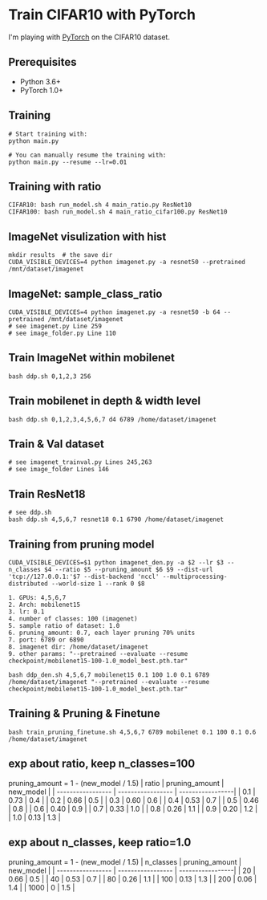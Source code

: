 # Train CIFAR10 with PyTorch

I'm playing with [PyTorch](http://pytorch.org/) on the CIFAR10 dataset.

## Prerequisites
- Python 3.6+
- PyTorch 1.0+

## Training
```
# Start training with: 
python main.py

# You can manually resume the training with: 
python main.py --resume --lr=0.01
```
## Training with ratio
```
CIFAR10: bash run_model.sh 4 main_ratio.py ResNet10
CIFAR100: bash run_model.sh 4 main_ratio_cifar100.py ResNet10 
```

## ImageNet visulization with hist
```
mkdir results  # the save dir
CUDA_VISIBLE_DEVICES=4 python imagenet.py -a resnet50 --pretrained /mnt/dataset/imagenet
```

## ImageNet: sample_class_ratio
```
CUDA_VISIBLE_DEVICES=4 python imagenet.py -a resnet50 -b 64 --pretrained /mnt/dataset/imagenet
# see imagenet.py Line 259
# see image_folder.py Line 110
```

## Train ImageNet within mobilenet
```
bash ddp.sh 0,1,2,3 256
```

## Train mobilenet in depth & width level
```
bash ddp.sh 0,1,2,3,4,5,6,7 d4 6789 /home/dataset/imagenet
```

## Train & Val dataset
```
# see imagenet_trainval.py Lines 245,263
# see image_folder Lines 146
```

## Train ResNet18
```
# see ddp.sh
bash ddp.sh 4,5,6,7 resnet18 0.1 6790 /home/dataset/imagenet
```

## Training from pruning model
```
CUDA_VISIBLE_DEVICES=$1 python imagenet_den.py -a $2 --lr $3 --n_classes $4 --ratio $5 --pruning_amount $6 $9 --dist-url 'tcp://127.0.0.1:'$7 --dist-backend 'nccl' --multiprocessing-distributed --world-size 1 --rank 0 $8

1. GPUs: 4,5,6,7
2. Arch: mobilenet15
3. lr: 0.1
4. number of classes: 100 (imagenet)
5. sample ratio of dataset: 1.0
6. pruning_amount: 0.7, each layer pruning 70% units
7. port: 6789 or 6890
8. imagenet dir: /home/dataset/imagenet
9. other params: "--pretrained --evaluate --resume checkpoint/mobilenet15-100-1.0_model_best.pth.tar"

bash ddp_den.sh 4,5,6,7 mobilenet15 0.1 100 1.0 0.1 6789 /home/dataset/imagenet "--pretrained --evaluate --resume checkpoint/mobilenet15-100-1.0_model_best.pth.tar"
```

## Training & Pruning & Finetune
```
bash train_pruning_finetune.sh 4,5,6,7 6789 mobilenet 0.1 100 0.1 0.6 /home/dataset/imagenet
```

## exp about ratio, keep n_classes=100
pruning_amount =  1 - (new_model / 1.5)
| ratio             | pruning_amount    | new_model        |
| ----------------- | ----------------- | -----------------|
| 0.1               |    0.73           |  0.4             |
| 0.2               |    0.66           |  0.5             |
| 0.3               |    0.60           |  0.6             |
| 0.4               |    0.53           |  0.7             |
| 0.5               |    0.46           |  0.8             |
| 0.6               |    0.40           |  0.9             |
| 0.7               |    0.33           |  1.0             |
| 0.8               |    0.26           |  1.1             |
| 0.9               |    0.20           |  1.2             |
| 1.0               |    0.13           |  1.3             |

## exp about n_classes, keep ratio=1.0
pruning_amount =  1 - (new_model / 1.5)
| n_classes         | pruning_amount    | new_model        |
| ----------------- | ----------------- | -----------------|
| 20                |    0.66           |  0.5             |
| 40                |    0.53           |  0.7             |
| 80                |    0.26           |  1.1             |
| 100               |    0.13           |  1.3             |
| 200               |    0.06           |  1.4             |
| 1000              |    0              |  1.5             |



